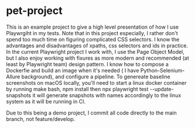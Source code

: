 # pet-project

This is an example project to give a high level presentation of how I use Playwrgiht in my tests.
Note that in this project especially, I rather don't spend too much time on figuring complicated CSS selectors. I know the advantages and disadvantages of xpaths, css selectors and ids in practice.
In the current Playwright project I work with, I use the Page Object Model, but I also enjoy working with fixures as more modern and recommended (at least by Playwright team) design pattern. I know how to compose a Dockerfie and build an image when it's needed ( I have Python-Selenium-Allure background), and configure a pipeline.
To genereate baseline screenshots on macOS locally, you'll need to start a linux docker container by running make bash, npm install then
npx playwright test <test path or grep> --update-snapshots
it will generate snapshots with names accordingly to the linux system as it will be running in CI.

Due to this being a demo project, I commit all code directly to the main branch, not feature/develop.
